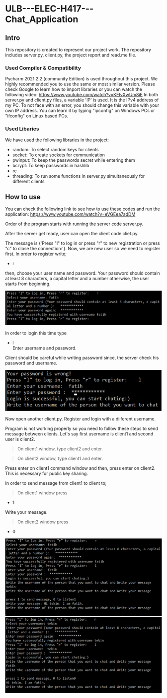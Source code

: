 # ULB---ELEC-H417---Chat_Application

## Intro
This repository is created to represent our project work. The repository includes server.py, client.py, the project report and read.me file.


### Used Compiler & Compatibility
Pycharm 2021.2.2 (community Edition) is used throughout this project. We highly recommended you to use the same or most similar version. Please check Google to learn how to import libraries or you can watch the following video: https://www.youtube.com/watch?v=KEIvXwUm8iE
In both server.py and client.py files, a variable 'IP' is used. It is the IPv4 address of my PC. To not face with an error, you should change this variable with your own IP address. You can learn it by typing "ipconfig" on Windows PCs or "ifconfig" on Linux based PCs.
### Used Libaries

We have used the following libraries in the project:
- random: To select random keys for clients
- socket: To create sockets for communication
- pwinput: To keep the passwords secret while entering them
- bcrypt: To keep passwords in hashlib
- re
- threading: To run some functions in server.py simultaneously for different clients 


## How to use
You can check the following link to see how to use these codes and run the application: https://www.youtube.com/watch?v=eVGEea7adDM
 
 Order of the program starts with running the server code server.py.
 
 After the server get ready, user can open the client code cliet.py. 
 
 The message is {'Press "l" to log in or press "r" to new registration or press "c" to close the connection:'}. Now, we are new user so we need to register first. In order to register write;
 
 - r 
 
 then, choose your user name and password. Your password should contain at least 8 characters, a capital letter and a number otherwise, the user starts from beginning.
 
  ![](figures/registerok.PNG)

 
 In order to login this time type 
 
 - l  
 Enter username and password.
 
 Client should be careful while writing password since, the server check his password and username.
 
 ![](figures/loginok.PNG)
 
 Now open another client.py. Register and login with a diiferent username.
 
Program is not working properly so you need to follow  these steps to send message between clients. Let's say first username is client1 and second user is client2.

> On client1 window, type client2 and enter.

> On client2 window, type client1 and enter.

Press enter on client1 command window and then, press enter on client2. This is necessary for public key sharing.

In order to send message from client1 to client to;

> On client1 window press

- 1

Write your message.

> On client2 window press

- 0

 ![](figures/cfatih.PNG) ![](figures/ctekin.PNG)

